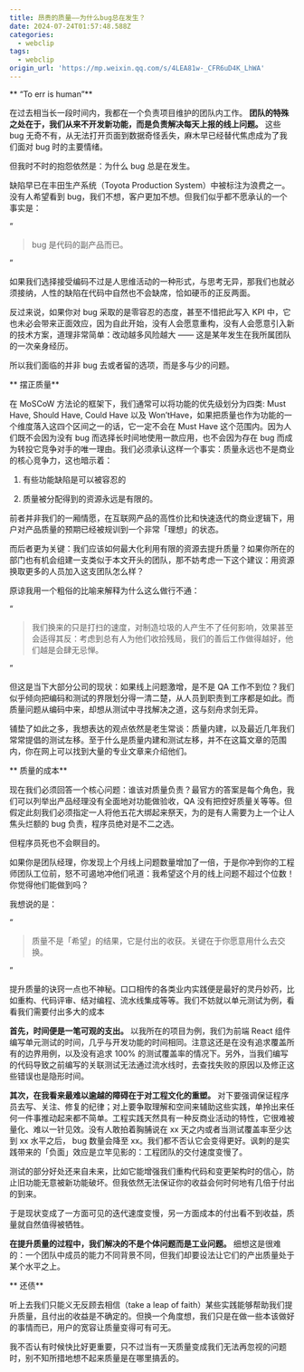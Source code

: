 ```yaml
---
title: 昂贵的质量——为什么bug总在发生？
date: 2024-07-24T01:57:48.588Z
categories:
  - webclip
tags:
  - webclip
origin_url: 'https://mp.weixin.qq.com/s/4LEA81w-_CFR6uD4K_LhWA'
---
```


** “To err is human”**

在过去相当长一段时间内，我都在一个负责项目维护的团队内工作。 **团队的特殊之处在于，我们从来不开发新功能，而是负责解决每天上报的线上问题。** 这些 bug 无奇不有，从无法打开页面到数据奇怪丢失，麻木早已经替代焦虑成为了我们面对 bug 时的主要情绪。 

但我时不时的抱怨依然是：为什么 bug 总是在发生。

缺陷早已在丰田生产系统（Toyota Production System）中被标注为浪费之一。没有人希望看到 bug，我们不想，客户更加不想。但我们似乎都不愿承认的一个事实是：

“

> bug 是代码的副产品而已。

”

如果我们选择接受编码不过是人思维活动的一种形式，与思考无异，那我们也就必须接纳，人性的缺陷在代码中自然也不会缺席，恰如硬币的正反两面。

反过来说，如果你对 bug 采取的是零容忍的态度，甚至不惜把此写入 KPI 中，它也未必会带来正面效应，因为自此开始，没有人会愿意重构，没有人会愿意引入新的技术方案，道理非常简单：改动越多风险越大 —— 这是某年发生在我所属团队的一次亲身经历。 

所以我们面临的并非 bug 去或者留的选项，而是多与少的问题。

** 摆正质量**

在 MoSCoW 方法论的框架下，我们通常可以将功能的优先级划分为四类: Must Have, Should Have, Could Have 以及 Won’tHave，如果把质量也作为功能的一个维度落入这四个区间之一的话，它一定不会在 Must Have 这个范围内。因为人们既不会因为没有 bug 而选择长时间地使用一款应用，也不会因为存在 bug 而成为转投它竞争对手的唯一理由。我们必须承认这样一个事实：质量永远也不是商业的核心竞争力，这也暗示着：

1. 有些功能缺陷是可以被容忍的

2. 质量被分配得到的资源永远是有限的。

前者并非我们的一厢情愿，在互联网产品的高性价比和快速迭代的商业逻辑下，用户对产品质量的预期已经被规训到一个非常「理想」的状态。 

而后者更为关键：我们应该如何最大化利用有限的资源去提升质量？如果你所在的部门也有机会组建一支类似于本文开头的团队，那不妨考虑一下这个建议：用资源换取更多的人员加入这支团队怎么样？

原谅我用一个粗俗的比喻来解释为什么这么做行不通：

“

> 我们换来的只是打扫的速度，对制造垃圾的人产生不了任何影响，效果甚至会适得其反：考虑到总有人为他们收拾残局，我们的善后工作做得越好，他们越是会肆无忌惮。

”

但这是当下大部分公司的现状：如果线上问题激增，是不是 QA 工作不到位？我们似乎倾向把编码和测试的界限划分得一清二楚，从人员到职责到工序都是如此。而质量问题从编码中来，却想从测试中寻找解决之道，这与刻舟求剑无异。 

铺垫了如此之多，我想表达的观点依然是老生常谈：质量内建，以及最近几年我们常常提倡的测试左移。至于什么是质量内建和测试左移，并不在这篇文章的范围内，你在网上可以找到大量的专业文章来介绍他们。

** 质量的成本**

现在我们必须回答一个核心问题：谁该对质量负责？最官方的答案是每个角色，我们可以列举出产品经理没有全面地对功能做验收，QA 没有把控好质量关等等。但假定此刻我们必须指定一人将他五花大绑起来祭天，为的是有人需要为上一个让人焦头烂额的 bug 负责，程序员绝对是不二之选。 

但程序员死也不会瞑目的。 

如果你是团队经理，你发现上个月线上问题数量增加了一倍，于是你冲到你的工程师团队工位前，怒不可遏地冲他们吼道：我希望这个月的线上问题不超过个位数！你觉得他们能做到吗？

我想说的是：

“

> 质量不是「希望」的结果，它是付出的收获。关键在于你愿意用什么去交换。

”

提升质量的诀窍一点也不神秘。口口相传的各类业内实践便是最好的灵丹妙药，比如重构、代码评审、结对编程、流水线集成等等。我们不妨就以单元测试为例，看看我们需要付出多大的成本 

&#x20;**首先，时间便是一笔可观的支出。** 以我所在的项目为例，我们为前端 React 组件编写单元测试的时间，几乎与开发功能的时间相同。注意这还是在没有追求覆盖所有的边界用例，以及没有追求 100% 的测试覆盖率的情况下。另外，当我们编写的代码导致之前编写的关联测试无法通过流水线时，去查找失败的原因以及修正这些错误也是隐形时间。

&#x20;**其次，在我看来最难以逾越的障碍在于对工程文化的重塑。** 对下要强调保证程序员去写、关注、修复的纪律；对上要争取理解和空间来辅助这些实践，单拎出来任何一件事推动起来都不简单。工程实践天然具有一种反商业活动的特性，它很难被量化、难以一针见效。没有人敢拍着胸脯说在 xx 天之内或者当测试覆盖率至少达到 xx 水平之后， bug 数量会降至 xx。我们都不否认它会变得更好。讽刺的是实践带来的「负面」效应是立竿见影的：工程团队的交付速度变慢了。

测试的部分好处还来自未来，比如它能增强我们重构代码和变更架构时的信心，防止旧功能无意被新功能破坏。但我依然无法保证你的收益会何时何地有几倍于付出的到来。 

于是现状变成了一方面可见的迭代速度变慢，另一方面成本的付出看不到收益，质量就自然值得被牺牲。

&#x20;**在提升质量的过程中，我们解决的不是个体问题而是工业问题。** 细想这是很难的：一个团队中成员的能力不同背景不同，但我们却要设法让它们的产出质量处于某个水平之上。

** 还债**

听上去我们只能义无反顾去相信（take a leap of faith）某些实践能够帮助我们提升质量，且付出的收益是不确定的。但换一个角度想，我们只是在做一些本该做好的事情而已，用户的宽容让质量变得可有可无。 

我不否认有时候快比好更重要，只不过当有一天质量变成我们无法再忽视的问题时，别不知所措地想不起来质量是在哪里搞丢的。


  